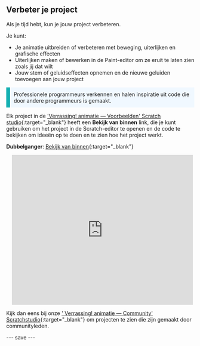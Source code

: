 ## Verbeter je project

Als je tijd hebt, kun je jouw project verbeteren.

Je kunt:
+ Je animatie uitbreiden of verbeteren met beweging, uiterlijken en grafische effecten
+ Uiterlijken maken of bewerken in de Paint-editor om ze eruit te laten zien zoals jij dat wilt
+ Jouw stem of geluidseffecten opnemen en de nieuwe geluiden toevoegen aan jouw project

<p style="border-left: solid; border-width:10px; border-color: #0faeb0; background-color: aliceblue; padding: 10px;">
Professionele programmeurs verkennen en halen inspiratie uit code die door andere programmeurs is gemaakt. 
</p>

Elk project in de ['Verrassing! animatie — Voorbeelden' Scratch studio](https://scratch.mit.edu/studios/29075822){:target="_blank"} heeft een **Bekijk van binnen** link, die je kunt gebruiken om het project in de Scratch-editor te openen en de code te bekijken om ideeën op te doen en te zien hoe het project werkt.

**Dubbelganger**: [Bekijk van binnen](https://scratch.mit.edu/projects/500767602/editor){:target="_blank"}
<div class="scratch-preview" style="margin-left: 15px;">
  <iframe allowtransparency="true" width="485" height="402" src="https://scratch.mit.edu/projects/embed/500767602/?autostart=false" frameborder="0"></iframe>
</div>

Kijk dan eens bij onze [' Verrassing! animatie — Community' Scratchstudio](https://scratch.mit.edu/studios/29079784){:target="_blank"} om projecten te zien die zijn gemaakt door communityleden.

--- save ---
